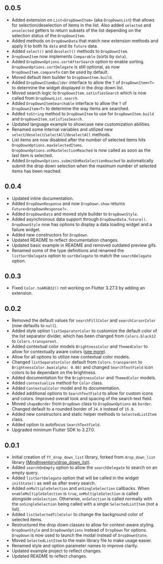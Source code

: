 ## 0.0.5

* Added extension on `List<DropDownItem>` (aka `DropDownList`) that allows for selection/deselection of items in the list. Also added `selected` and `unselected` getters to return subsets of the list depending on the selection status of the `DropDownItem`.
* Added methods on `DropDownData` that match new extension methods and apply it to both its `data` and its `future` data.
* Added `select()` and `deselect()` methods to `DropDownItem`.
* `DropDownItem` now implements `Comparable` (sorts by `data`).
* Added `DropDownOptions.sortAfterSearch` option to enable sorting. `DropDownOptions.sortDelegate` is still optional, as now `DropDownItem.compareTo` can be used by default.
* Moved default item builder to `DropDownItem.build`.
* Added `DropDownItemBuilder` interface to allow the `T` of `DropDownItem<T>` to determine the widget displayed in the drop down list.
* Moved search logic to `DropDownItem.satisfiesSearch` which is now called from `DropDownList.search`.
* Added `DropDownItemSearchable` interface to allow the `T` of `DropDownItem<T>` to determine the way items are searched.
* Added `toString` method to `DropDownItem` to use for `DropDownItem.build` and `DropDownItem.satisfiesSearch`.
* Updated language example to showcase new customization abilities.
* Renamed some internal variables and utilized new `select`/`deselect`/`selectAll`/`deselectAll` methods.
* List items are now disabled after the number of selected items hits `DropDownOptions.maxSelectedItems`. `DropDownOptions.onMaxSelectionReached` is now called as soon as the last item is selected.
* Added `DropDownOptions.submitOnMaxSelectionReached` to automatically submit the drop down selection when the maximum number of selected items has been reached.

## 0.0.4

* Updated inline documentation.
* Added `DropDownResponse` and now `DropDown.show` returns `Future<DropDownResponse?>`.
* Added `DropDownData` and moved style builder to `DropDownStyle`.
* Added asynchronous data support through `DropDownData.future()`. `DropDownStyle` now has options to display a data loading widget and a failure widget.
* Added new constructors for `DropDown`.
* Updated README to reflect documentation changes.
* Updated basic example in README and removed outdated preview gifs.
* Renamed some of the type definitions and renamed the `listSortDelegate` option to `sortDelegate` to match the `searchDelegate` option.

## 0.0.3

* Fixed `Color.toARGB32()` not working on Flutter 3.27.3 by adding an extension.

## 0.0.2

* Removed the default values for `searchFillColor` and `searchCursorColor` (now defaults to `null`).
* Added style option `listSeparatorColor` to customize the default color of the list separator divider, which has been changed from `Colors.black12` to `Colors.transparent`.
* Added contextual color models `BrightnessColor` and `ThemedColor` to allow for contextually aware colors ([see more](README.md#custom-color-classes)).
* Allow for all options to utilize new contextual color models.
* Changed `listSeparatorColor` default from `Colors.transparent` to `BrightnessColor.bwa(alpha: 0.08)` and changed `SearchTextField` icon colors to be dependant on the brightness.
* Added documentation for the `BrightnessColor` and `ThemedColor` models.
* Added `contextualize` method for `Color` class.
* Added `ContextualColor` model and its documentation.
* Added additional options to `SearchTextField` to allow for custom icons and colors. Improved overall look and spacing of the search text field.
* Moved `shapeBorder` from `DropDown` class to `DropDownOptions` as `border`. Changed default to a rounded border of `24.0` instead of `15.0`.
* Added new constructors and static helper methods to `SelectedListItem` class.
* Added option to autofocus `SearchTextField`.
* Upgraded minimum Flutter SDK to 3.27.0.

## 0.0.1

* Initial creation of `ff_drop_down_list` library, forked from `drop_down_list` library [(MindInventory/drop_down_list)](https://github.com/Mindinventory/drop_down_list).
* Added `searchOnEmpty` option to allow the `searchDelegate` to search on an empty query.
* Added `listSortDelegate` option that will be called in the widget `initState()` as well as after every search.
* Added `onMultipleSelection` and `onSingleSelection` callbacks. When `enableMultipleSelection` is `true`, `onMultipleSelection` is called alongside `onSelection`. Otherwise, `onSelection` is called normally with the `onSingleSelection` being called with a single `SelectedListItem` (not a list).
* Added `listSelectedTileColor` to change the background color of selected items.
* Restructured the drop down classes to allow for context-aware styling. `DropDownStyle` and `DropDownOptions` instead of `DropDown` for options. `DropDown` is now used to launch the modal instead of `DropDownState`.
* Moved `SelectedListItem` to the main library file to make usage easier.
* Renamed style and option parameter names to improve clarity.
* Updated example project to reflect changes.
* Updated README to reflect changes.
